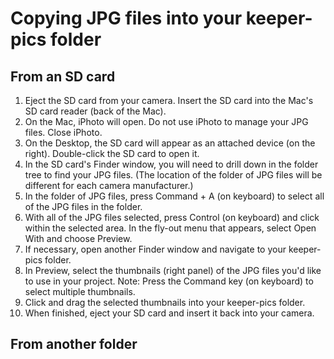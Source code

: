 # Copying JPG files into your keeper-pics folder

## From an SD card

1. Eject the SD card from your camera. Insert the SD card into the Mac's SD card reader (back of the Mac).
2. On the Mac, iPhoto will open. Do not use iPhoto to manage your JPG files. Close iPhoto.
3. On the Desktop, the SD card will appear as an attached device (on the right). Double-click the SD card to open it. 
4. In the SD card's Finder window, you will need to drill down in the folder tree to find your JPG files. (The location of the folder of JPG files will be different for each camera manufacturer.) 
5. In the folder of JPG files, press Command + A (on keyboard) to select all of the JPG files in the folder. 
6. With all of the JPG files selected, press Control (on keyboard) and click within the selected area. In the fly-out menu that appears, select Open With and choose Preview.
7. If necessary, open another Finder window and navigate to your keeper-pics folder.
8. In Preview, select the thumbnails (right panel) of the JPG files you'd like to use in your project. Note: Press the Command key (on keyboard) to select multiple thumbnails.
9. Click and drag the selected thumbnails into your keeper-pics folder. 
10. When finished, eject your SD card and insert it back into your camera. 



## From another folder